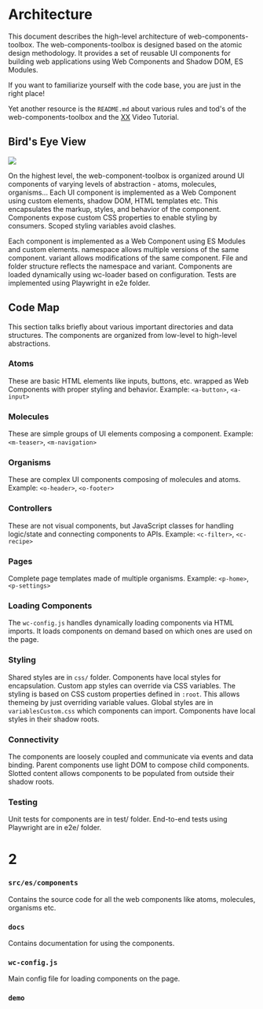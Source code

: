 # Architecture

This document describes the high-level architecture of web-components-toolbox. The web-components-toolbox is designed based on the atomic design methodology. It provides a set of reusable UI components for building web applications using Web Components and Shadow DOM, ES Modules.

If you want to familiarize yourself with the code base, you are just in the right place!

Yet another resource is the `README.md` about various rules and tod's of the web-components-toolbox and the [XX](http://www.google.ch) Video Tutorial.

## Bird's Eye View

![](https://placehold.co/900x600)

On the highest level, the web-component-toolbox is organized around UI components of varying levels of abstraction - atoms, molecules, organisms... Each UI component is implemented as a Web Component using custom elements, shadow DOM, HTML templates etc. This encapsulates the markup, styles, and behavior of the component. Components expose custom CSS properties to enable styling by consumers. Scoped styling variables avoid clashes.

Each component is implemented as a Web Component using ES Modules and custom elements.
namespace allows multiple versions of the same component.
variant allows modifications of the same component.
File and folder structure reflects the namespace and variant.
Components are loaded dynamically using wc-loader based on configuration.
Tests are implemented using Playwright in e2e folder.


## Code Map

This section talks briefly about various important directories and data structures. The components are organized from low-level to high-level abstractions.

### Atoms
These are basic HTML elements like inputs, buttons, etc. wrapped as Web Components with proper styling and behavior.
Example: `<a-button>`, `<a-input>`

### Molecules
These are simple groups of UI elements composing a component.
Example:`<m-teaser>`, `<m-navigation>`

### Organisms
These are complex UI components composing of molecules and atoms.
Example: `<o-header>`, `<o-footer>`

### Controllers
These are not visual components, but JavaScript classes for handling logic/state and connecting components to APIs.
Example: `<c-filter>`, `<c-recipe>`

### Pages
Complete page templates made of multiple organisms.
Example: `<p-home>`, `<p-settings>`

### Loading Components
The `wc-config.js` handles dynamically loading components via HTML imports. It loads components on demand based on which ones are used on the page.

### Styling
Shared styles are in `css/` folder. Components have local styles for encapsulation. Custom app styles can override via CSS variables. The styling is based on CSS custom properties defined in `:root`. This allows themeing by just overriding variable values. Global styles are in `variablesCustom.css` which components can import. Components have local styles in their shadow roots.

### Connectivity
The components are loosely coupled and communicate via events and data binding. Parent components use light DOM to compose child components. Slotted content allows components to be populated from outside their shadow roots.

### Testing
Unit tests for components are in test/ folder.
End-to-end tests using Playwright are in e2e/ folder.

# 2
### `src/es/components `
Contains the source code for all the web components like atoms, molecules, organisms etc.

### `docs`
Contains documentation for using the components.

### `wc-config.js`
Main config file for loading components on the page.

### `demo`